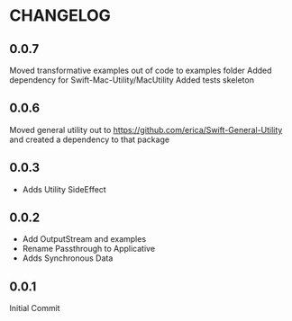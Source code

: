 # CHANGELOG

## 0.0.7
Moved transformative examples out of code to examples folder
Added dependency for Swift-Mac-Utility/MacUtility
Added tests skeleton

## 0.0.6

Moved general utility out to https://github.com/erica/Swift-General-Utility and created a dependency to that package

## 0.0.3

* Adds Utility SideEffect

## 0.0.2

* Add OutputStream and examples
* Rename Passthrough to Applicative
* Adds Synchronous Data

## 0.0.1

Initial Commit

